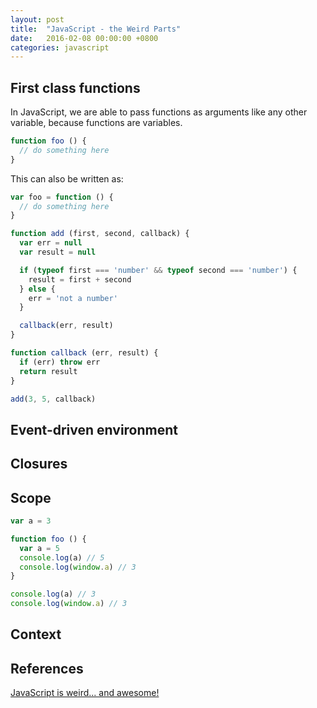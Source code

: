 ```yaml
---
layout: post
title:  "JavaScript - the Weird Parts"
date:   2016-02-08 00:00:00 +0800
categories: javascript
---
```


## First class functions

In JavaScript, we are able to pass functions as arguments like any other variable, because functions are variables.

```js
function foo () {
  // do something here
}
```

This can also be written as:

```js
var foo = function () {
  // do something here
}
```

```js
function add (first, second, callback) {
  var err = null
  var result = null

  if (typeof first === 'number' && typeof second === 'number') {
    result = first + second
  } else {
    err = 'not a number'
  }

  callback(err, result)
}

function callback (err, result) {
  if (err) throw err
  return result
}

add(3, 5, callback)
```

## Event-driven environment

## Closures

## Scope

```js
var a = 3

function foo () {
  var a = 5
  console.log(a) // 5
  console.log(window.a) // 3
}

console.log(a) // 3
console.log(window.a) // 3
```

## Context

## References

[JavaScript is weird... and awesome!][js-video]

[js-video]: https://www.youtube.com/watch?v=JEq7Ehw-qk8&list=PLoYCgNOIyGABI011EYc-avPOsk1YsMUe_&index=1
